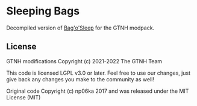 # Sleeping Bags
Decompiled version of [Bag'o'Sleep](https://www.curseforge.com/minecraft/mc-mods/bag-o-sleep/) for the GTNH modpack. 

## License

GTNH modifications Copyright (c) 2021-2022 The GTNH Team

This code is licensed LGPL v3.0 or later. Feel free to use our changes, just
give back any changes you make to the community as well!

Original code Copyright (c) np06ka 2017 and was released under the MIT License (MIT)